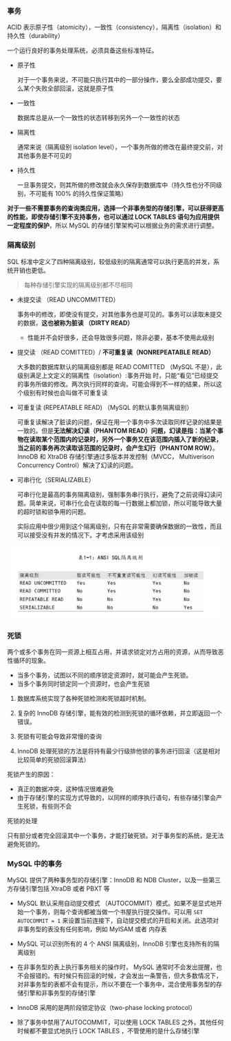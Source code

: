### 事务

ACID 表示原子性（atomicity），一致性（consistency），隔离性（isolation）和持久性（durability）

一个运行良好的事务处理系统，必须具备这些标准特征。

- 原子性

  对于一个事务来说，不可能只执行其中的一部分操作，要么全部成功提交，要么某个失败全部回滚，这就是原子性

- 一致性

  数据库总是从一个一致性的状态转移到另外一个一致性的状态

- 隔离性

  通常来说（隔离级别 isolation level），一个事务所做的修改在最终提交前，对其他事务是不可见的

- 持久性

  一旦事务提交，则其所做的修改就会永久保存到数据库中（持久性也分不同级别，不可能有 100% 的持久性保证策略）



**对于一些不需要事务的查询类应用，选择一个非事务型的存储引擎，可以获得更高的性能，即使存储引擎不支持事务，也可以通过 LOCK TABLES 语句为应用提供一定程度的保护**，所以 MySQL 的存储引擎架构可以根据业务的需求进行调整。



### 隔离级别

SQL 标准中定义了四种隔离级别，较低级别的隔离通常可以执行更高的并发，系统开销也更低。

> 每种存储引擎实现的隔离级别都不尽相同

- 未提交读 （READ UNCOMMITTED）

  事务中的修改，即使没有提交，对其他事务也是可见的。事务可以读取未提交的数据，**这也被称为脏读 （DIRTY READ）**

  - 性能并不会好很多，还会导致很多问题，除非必要，基本不使用此级别

- 提交读 （READ COMITTED）/ **不可重复读（NONREPEATABLE READ）**

  大多数的数据库默认的隔离级别都是 READ COMITTED （MySQL 不是），此级别满足上文定义的隔离性（isolation）:事务开始 时，只能“看见”已经提交的事务所做的修改。两次执行同样的查询，可能会得到不一样的结果，所以这个级别有时候也会叫做不可重复读

- 可重复读 (REPEATABLE READ) （MySQL 的默认事务隔离级别）

  可重复读解决了脏读的问题，保证在用一个事务中多次读取同样记录的结果是一致的。但是**无法解决幻读（PHANTOM READ）**问题，幻读是指：当某个事物在读取某个范围内的记录时，另外一个事务又在该范围内插入了新的纪录，当之前的事务再次读取该范围的记录时，会**产生幻行（PHANTOM ROW）**。InnoDB 和 XtraDB 存储引擎通过多版本并发控制（MVCC， Multiverison Concurrency Control）解决了幻读的问题。

- 可串行化（SERIALIZABLE）

  可串行化是最高的事务隔离级别，强制事务串行执行，避免了之前说得幻读问题。简单来说，可串行化会在读取的每一行数据上都加锁，所以可能导致大量的超时锁和锁争用的问题。

  实际应用中很少用到这个隔离级别，只有在非常需要确保数据的一致性，而且可以接受没有并发的情况下。才考虑采用该级别

![ANSI SQL隔离级别](images/isolation_level.png)



### 死锁

两个或多个事务在同一资源上相互占用，并请求锁定对方占用的资源，从而导致恶性循环的现象。

- 当多个事务，试图以不同的顺序锁定资源时，就可能会产生死锁。
- 当多个事务同时锁定同一个资源时，也会产生死锁

1. 数据库系统实现了各种死锁检测和死锁超时机制。

2. 复杂的 InnoDB 存储引擎，能有效的检测到死锁的循环依赖，并立即返回一个错误。

3. 死锁有可能会导致非常慢的查询

4. InnoDB 处理死锁的方法是将持有最少行级排他锁的事务进行回滚（这是相对比较简单的死锁回滚算法）



死锁产生的原因：

- 真正的数据冲突，这种情况很难避免
- 由于存储引擎的实现方式导致的，以同样的顺序执行语句，有些存储引擎会产生死锁，有些则不会



死锁的处理

只有部分或者完全回滚其中一个事务，才能打破死锁。对于事务型的系统，是无法避免死锁的。



### MySQL 中的事务

MySQL 提供了两种事务型的存储引擎：InnoDB 和 NDB Cluster，以及一些第三方存储引擎包括 XtraDB 或者 PBXT 等

- MySQL 默认采用自动提交模式 （AUTOCOMMIT）模式。如果不是显式地开始一个事务，则每个查询都被当做一个书屋执行提交操作。可以用 ```SET AUTOCOMMIT = 1``` 来设置当前连接下，自动提交模式的开启和关闭。此选项对非事务型的表没有任何影响，例如 MyISAM 或者 内存表

- MySQL 可以识别所有的 4 个 ANSI 隔离级别，InnoDB 引擎也支持所有的隔离级别
- 在非事务型的表上执行事务相关的操作时， MySQL 通常时不会发出提醒，也不会报错的。有时候只有回滚的时候，才会发出一条警告，但大多数情况下，对非事务型的表都不会有提示，所以不要在一个事务中，混合使用事务型的存储引擎和非事务型的存储引擎
- InnoDB 采用的是两阶段锁定协议（two-phase locking protocol）
- 除了事务中禁用了AUTOCOMMIT，可以使用 LOCK TABLES 之外，其他任何时候都不要显式地执行 LOCK TABLES ，不管使用的是什么存储引擎

